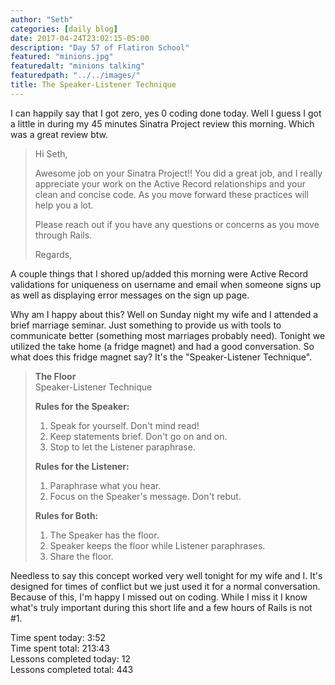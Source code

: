 ```yaml
---
author: "Seth"
categories: [daily blog]
date: 2017-04-24T23:02:15-05:00
description: "Day 57 of Flatiron School"
featured: "minions.jpg"
featuredalt: "minions talking"
featuredpath: "../../images/"
title: The Speaker-Listener Technique
---
```


I can happily say that I got zero, yes 0 coding done today. Well I guess I got a little in during my 45 minutes Sinatra Project review this morning. Which was a great review btw.

>Hi Seth,
>
>Awesome job on your Sinatra Project!! You did a great job, and I really appreciate your work on the Active Record relationships and your clean and concise code. As you move forward these practices will help you a lot.
>
>Please reach out if you have any questions or concerns as you move through Rails.
>
>Regards,

A couple things that I shored up/added this morning were Active Record validations for uniqueness on username and email when someone signs up as well as displaying error messages on the sign up page.

Why am I happy about this? Well on Sunday night my wife and I attended a brief marriage seminar. Just something to provide us with tools to communicate better (something most marriages probably need). Tonight we utilized the take home (a fridge magnet) and had a good conversation. So what does this fridge magnet say? It's the "Speaker-Listener Technique".

>**The Floor**  
>Speaker-Listener Technique
>
>**Rules for the Speaker:**
>1. Speak for yourself. Don't mind read!
>2. Keep statements brief. Don't go on and on.
>3. Stop to let the Listener paraphrase.
>
>**Rules for the Listener:**
>1. Paraphrase what you hear.
>2. Focus on the Speaker's message. Don't rebut.
>
>**Rules for Both:**
>1. The Speaker has the floor.
>2. Speaker keeps the floor while Listener paraphrases.
>3. Share the floor.

Needless to say this concept worked very well tonight for my wife and I. It's designed for times of conflict but we just used it for a normal conversation. Because of this, I'm happy I missed out on coding. While I miss it I know what's truly important during this short life and a few hours of Rails is not #1.

Time spent today: 3:52  
Time spent total: 213:43  
Lessons completed today: 12  
Lessons completed total: 443
